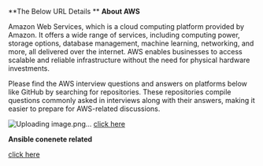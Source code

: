 **The Below URL Details 
**
**About AWS**

 Amazon Web Services, which is a cloud computing platform provided by Amazon. It offers a wide range of services, including computing power, storage options, database management, machine learning, networking, and more, all delivered over the internet. AWS enables businesses to access scalable and reliable infrastructure without the need for physical hardware investments.

Please find the AWS interview questions and answers on platforms below like GitHub by searching for repositories. These repositories compile questions commonly asked in interviews along with their answers, making it easier to prepare for AWS-related discussions.

![Uploading image.png…]() [click here](https://github.com/shivanaguttiadi/Adi_DevOps_Answers/tree/DevOps_Answers_AWS)


**Ansible conenete related**

[click here](https://github.com/shivanaguttiadi/Adi_DevOps_Answers/tree/DevOps_Answers_Ansible)


